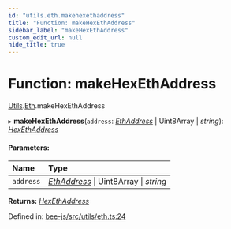 ```yaml
---
id: "utils.eth.makehexethaddress"
title: "Function: makeHexEthAddress"
sidebar_label: "makeHexEthAddress"
custom_edit_url: null
hide_title: true
---
```


# Function: makeHexEthAddress

[Utils](../modules/utils.md).[Eth](../modules/utils.eth.md).makeHexEthAddress

▸ **makeHexEthAddress**(`address`: [*EthAddress*](../types/utils.eth.ethaddress.md) \| Uint8Array \| *string*): [*HexEthAddress*](../types/utils.eth.hexethaddress.md)

#### Parameters:

Name | Type |
:------ | :------ |
`address` | [*EthAddress*](../types/utils.eth.ethaddress.md) \| Uint8Array \| *string* |

**Returns:** [*HexEthAddress*](../types/utils.eth.hexethaddress.md)

Defined in: [bee-js/src/utils/eth.ts:24](https://github.com/ethersphere/bee-js/blob/0ac3a7d/src/utils/eth.ts#L24)
